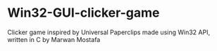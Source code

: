 # Win32-GUI-clicker-game

Clicker game inspired by Universal Paperclips made using Win32 API, written in C by Marwan Mostafa
